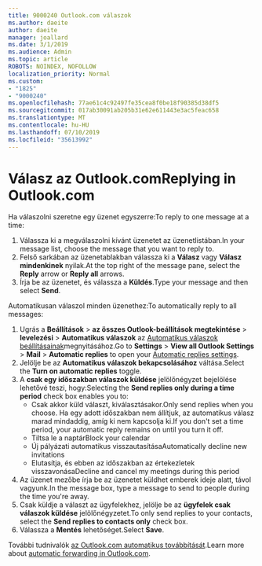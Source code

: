 ```yaml
---
title: 9000240 Outlook.com válaszok
ms.author: daeite
author: daeite
manager: joallard
ms.date: 3/1/2019
ms.audience: Admin
ms.topic: article
ROBOTS: NOINDEX, NOFOLLOW
localization_priority: Normal
ms.custom:
- "1825"
- "9000240"
ms.openlocfilehash: 77ae61c4c92497fe35cea8f0be18f90385d38df5
ms.sourcegitcommit: 017ab30091ab205b31e62e611443e3ac5feac658
ms.translationtype: MT
ms.contentlocale: hu-HU
ms.lasthandoff: 07/10/2019
ms.locfileid: "35613992"
---
```

# <a name="replying-in-outlookcom"></a><span data-ttu-id="9590e-102">Válasz az Outlook.com</span><span class="sxs-lookup"><span data-stu-id="9590e-102">Replying in Outlook.com</span></span>

<span data-ttu-id="9590e-103">Ha válaszolni szeretne egy üzenet egyszerre:</span><span class="sxs-lookup"><span data-stu-id="9590e-103">To reply to one message at a time:</span></span>

1. <span data-ttu-id="9590e-104">Válassza ki a megválaszolni kívánt üzenetet az üzenetlistában.</span><span class="sxs-lookup"><span data-stu-id="9590e-104">In your message list, choose the message that you want to reply to.</span></span>
2. <span data-ttu-id="9590e-105">Felső sarkában az üzenetablakban válassza ki a **Válasz** vagy **Válasz mindenkinek** nyilak.</span><span class="sxs-lookup"><span data-stu-id="9590e-105">At the top right of the message pane, select the **Reply** arrow or **Reply all** arrows.</span></span>
3. <span data-ttu-id="9590e-106">Írja be az üzenetet, és válassza a **Küldés**.</span><span class="sxs-lookup"><span data-stu-id="9590e-106">Type your message and then select **Send**.</span></span>

<span data-ttu-id="9590e-107">Automatikusan válaszol minden üzenethez:</span><span class="sxs-lookup"><span data-stu-id="9590e-107">To automatically reply to all messages:</span></span>

1. <span data-ttu-id="9590e-108">Ugrás a **Beállítások** > **az összes Outlook-beállítások megtekintése** > **levelezési** > **Automatikus válaszok** az [Automatikus válaszok beállításainak](https://outlook.live.com/mail/options/mail/automaticReplies)megnyitásához.</span><span class="sxs-lookup"><span data-stu-id="9590e-108">Go to **Settings** > **View all Outlook Settings** > **Mail** > **Automatic replies** to open your [Automatic replies settings](https://outlook.live.com/mail/options/mail/automaticReplies).</span></span>
2. <span data-ttu-id="9590e-109">Jelölje be az **Automatikus válaszok bekapcsolásához** váltása.</span><span class="sxs-lookup"><span data-stu-id="9590e-109">Select the **Turn on automatic replies** toggle.</span></span>
3. <span data-ttu-id="9590e-110">A **csak egy időszakban válaszok küldése** jelölőnégyzet bejelölése lehetővé teszi, hogy:</span><span class="sxs-lookup"><span data-stu-id="9590e-110">Selecting the **Send replies only during a time period** check box enables you to:</span></span>
    - <span data-ttu-id="9590e-111">Csak akkor küld választ, kiválasztásakor.</span><span class="sxs-lookup"><span data-stu-id="9590e-111">Only send replies when you choose.</span></span> <span data-ttu-id="9590e-112">Ha egy adott időszakban nem állítjuk, az automatikus válasz marad mindaddig, amíg ki nem kapcsolja ki.</span><span class="sxs-lookup"><span data-stu-id="9590e-112">If you don't set a time period, your automatic reply remains on until you turn it off.</span></span>
    - <span data-ttu-id="9590e-113">Tiltsa le a naptár</span><span class="sxs-lookup"><span data-stu-id="9590e-113">Block your calendar</span></span>
    - <span data-ttu-id="9590e-114">Új pályázati automatikus visszautasítása</span><span class="sxs-lookup"><span data-stu-id="9590e-114">Automatically decline new invitations</span></span>
    - <span data-ttu-id="9590e-115">Elutasítja, és ebben az időszakban az értekezletek visszavonása</span><span class="sxs-lookup"><span data-stu-id="9590e-115">Decline and cancel my meetings during this period</span></span>
4. <span data-ttu-id="9590e-116">Az üzenet mezőbe írja be az üzenetet küldhet emberek ideje alatt, távol vagyunk.</span><span class="sxs-lookup"><span data-stu-id="9590e-116">In the message box, type a message to send to people during the time you're away.</span></span>
5. <span data-ttu-id="9590e-117">Csak küldje a választ az ügyfelekhez, jelölje be az **ügyfelek csak válaszok küldése** jelölőnégyzetet.</span><span class="sxs-lookup"><span data-stu-id="9590e-117">To only send replies to your contacts, select the **Send replies to contacts only** check box.</span></span>
6. <span data-ttu-id="9590e-118">Válassza a **Mentés** lehetőséget.</span><span class="sxs-lookup"><span data-stu-id="9590e-118">Select **Save**.</span></span>

<span data-ttu-id="9590e-119">További tudnivalók [az Outlook.com automatikus továbbítását](https://support.office.com/article/14614626-9855-48dc-a986-dec81d07b1a0?wt.mc_id=Office_Outlook_com_Alchemy).</span><span class="sxs-lookup"><span data-stu-id="9590e-119">Learn more about [automatic forwarding in Outlook.com](https://support.office.com/article/14614626-9855-48dc-a986-dec81d07b1a0?wt.mc_id=Office_Outlook_com_Alchemy).</span></span>